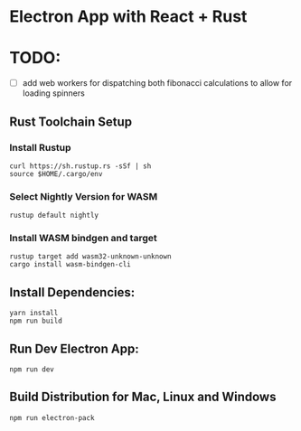 # Electron App with React + Rust

# TODO:
- [ ] add web workers for dispatching both fibonacci calculations to allow for loading spinners

## Rust Toolchain Setup
### Install Rustup
```
curl https://sh.rustup.rs -sSf | sh
source $HOME/.cargo/env
```
### Select Nightly Version for WASM
```
rustup default nightly
```
### Install WASM bindgen and target
```
rustup target add wasm32-unknown-unknown
cargo install wasm-bindgen-cli
```

## Install Dependencies:
```
yarn install
npm run build
```

## Run Dev Electron App:
```
npm run dev
```

## Build Distribution for Mac, Linux and Windows
```
npm run electron-pack
```
